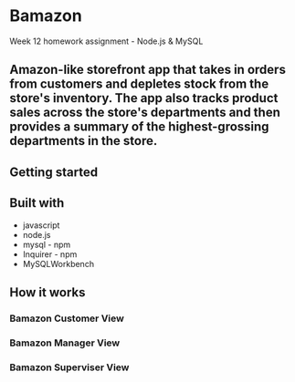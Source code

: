 # Bamazon
Week 12 homework assignment - Node.js &amp; MySQL

Amazon-like storefront app that takes in orders from customers and depletes stock from the store's inventory. The app also tracks product sales across the store's departments and then provides a summary of the highest-grossing departments in the store.
---

## Getting started


## Built with
* javascript
* node.js
* mysql - npm
* Inquirer - npm
* MySQLWorkbench

## How it works
### Bamazon Customer View

### Bamazon Manager View

### Bamazon Superviser View
